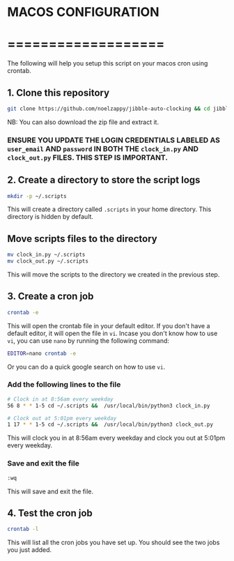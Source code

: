 # MACOS CONFIGURATION

# ===================

The following will help you setup this script on your macos cron using crontab.

## 1. Clone this repository

```bash
git clone https://github.com/noelzappy/jibble-auto-clocking && cd jibble-auto-clocking
```

NB: You can also download the zip file and extract it.

### ENSURE YOU UPDATE THE LOGIN CREDENTIALS LABELED AS `user_email` AND `password` IN BOTH THE `clock_in.py` AND `clock_out.py` FILES. THIS STEP IS IMPORTANT.

## 2. Create a directory to store the script logs

```bash
mkdir -p ~/.scripts
```

This will create a directory called `.scripts` in your home directory. This directory is hidden by default.

## Move scripts files to the directory

```bash
mv clock_in.py ~/.scripts
mv clock_out.py ~/.scripts
```

This will move the scripts to the directory we created in the previous step.

## 3. Create a cron job

```bash
crontab -e
```

This will open the crontab file in your default editor. If you don't have a default editor, it will open the file in `vi`. Incase you don't know how to use `vi`, you can use `nano` by running the following command:

```bash
EDITOR=nano crontab -e
```

Or you can do a quick google search on how to use `vi`.

### Add the following lines to the file

```bash
# Clock in at 8:56am every weekday
56 8 * * 1-5 cd ~/.scripts &&  /usr/local/bin/python3 clock_in.py

# Clock out at 5:01pm every weekday
1 17 * * 1-5 cd ~/.scripts &&  /usr/local/bin/python3 clock_out.py
```

This will clock you in at 8:56am every weekday and clock you out at 5:01pm every weekday.

### Save and exit the file

```bash
:wq
```

This will save and exit the file.

## 4. Test the cron job

```bash
crontab -l
```

This will list all the cron jobs you have set up. You should see the two jobs you just added.
